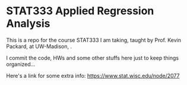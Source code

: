 # STAT333 Applied Regression Analysis
This is a repo for the course STAT333 I am taking, taught by Prof. Kevin Packard, at UW-Madison, . 

I commit the code, HWs and some other stuffs here just to keep things organized...

Here's a link for some extra info: https://www.stat.wisc.edu/node/2077
